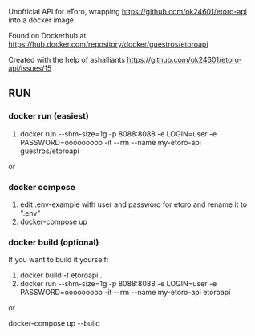 
Unofficial API for eToro, wrapping https://github.com/ok24601/etoro-api into a docker image.

Found on Dockerhub at: https://hub.docker.com/repository/docker/guestros/etoroapi

Created with the help of ashalliants https://github.com/ok24601/etoro-api/issues/15

## RUN

### docker run (easiest)

1. docker run --shm-size=1g -p 8088:8088 -e LOGIN=user -e PASSWORD=ooooooooo -it --rm --name my-etoro-api guestros/etoroapi

or 

### docker compose

1. edit .env-example with user and password for etoro and rename it to ".env"
2. docker-compose up

### docker build (optional)

If you want to build it yourself:

1. docker build -t etoroapi .
2. docker run --shm-size=1g -p 8088:8088 -e LOGIN=user -e PASSWORD=ooooooooo -it --rm --name my-etoro-api etoroapi

or 

docker-compose up --build
